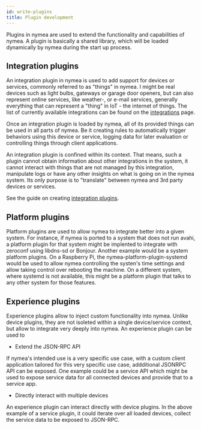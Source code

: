 ```yaml
---
id: write-plugins
title: Plugin development
---
```


Plugins in nymea are used to extend the functionality and capabilities of nymea. A plugin is basically a shared library, which will be loaded dynamically by nymea during the start up process.

## Integration plugins

An integration plugin in nymea is used to add support for devices or services, commonly referred to as "things" in nymea. I might be real devices such as light bulbs, gateways or garage door openers, but can also represent online services, like weather-, or e-mail services, generally everything that can represent a "thing" in IoT - the internet of things. The list of currently available integrations can be found on the [integrations](/documentation/overview/integrations) page.

Once an integration plugin is loaded by nymea, all of its provided things can be used in all parts of nymea. Be it creating rules to automatically trigger behaviors using this device or service, logging data for later evaluation or controlling things through client applications.

An integration plugin is confined within its context. That means, such a plugin cannot obtain information about other integrations in the system, it cannot interact with things that are not managed by this integration, manipulate logs or have any other insights on what is going on in the nymea system. Its only purpose is to "translate" between nymea and 3rd party devices or services.

See the guide on creating [integration plugins](integrations/getting-started-integration).

## Platform plugins

Platform plugins are used to allow nymea to integrate better into a given system. For instance, if nymea is ported to a system that does not run avahi, a platform plugin for that system might be implented to integrate with zeroconf using libdns-sd or Bonjour. Another example would be a system platform plugins. On a Raspberry Pi, the nymea-platform-plugin-systemd would be used to allow nymea controlling the systen's time settings and allow taking control over rebooting the machine. On a different system, where systemd is not available, this might be a platform plugin that talks to any other system for those features.

## Experience plugins

Experience plugins allow to inject custom functionality into nymea. Unlike device plugins, they are not isoleted within a single device/service context, but allow to integrate very deeply into nymea. An experience plugin can be used to

* Extend the JSON-RPC API

If nymea's intended use is a very specific use case, with a custom client application tailored for this very specific use case, addditional JSONRPC API can be exposed. One example could be a service API which might be used to expose service data for all connected devices and provide that to a service app.

* Directly interact with multiple devices

An experience plugin can interact directly with device plugins. In the above example of a service plugin, it could iterate over all loaded devices, collect the service data to be exposed to JSON-RPC.
